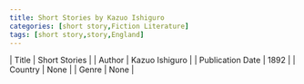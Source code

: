 ```yaml
---
title: Short Stories by Kazuo Ishiguro
categories: [short story,Fiction Literature]
tags: [short story,story,England]
---
```

        
| Title | Short Stories  |
| Author |  Kazuo Ishiguro  |
| Publication Date | 1892   |
| Country | None |
| Genre | None  |
        